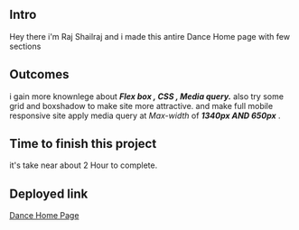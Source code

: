 ## Intro

Hey there i'm Raj Shailraj and i made this antire Dance Home page with few sections

## Outcomes

i gain more knownlege about ***Flex box , CSS , Media query.***  also try some grid and boxshadow to make site more attractive.
and make full mobile responsive site
apply media query at *Max-width* of ***1340px AND 650px*** .



## Time to finish this project

it's take near about 2 Hour to complete.

## Deployed link

[Dance Home Page](https://raj-dance-class.netlify.app/)